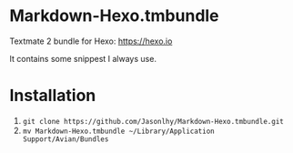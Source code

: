 # Markdown-Hexo.tmbundle
Textmate 2 bundle for Hexo: https://hexo.io

It contains some snippest I always use.

# Installation
1. `git clone https://github.com/Jasonlhy/Markdown-Hexo.tmbundle.git`
2. `mv Markdown-Hexo.tmbundle ~/Library/Application Support/Avian/Bundles`
